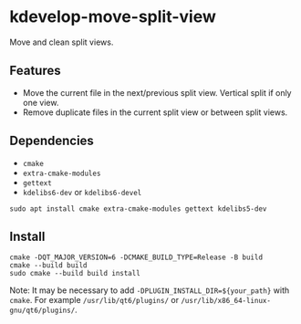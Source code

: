 # kdevelop-move-split-view

Move and clean split views.

## Features

- Move the current file in the next/previous split view. Vertical split if only one view.
- Remove duplicate files in the current split view or between split views.

## Dependencies

- `cmake`
- `extra-cmake-modules`
- `gettext`
- `kdelibs6-dev` or `kdelibs6-devel`
<!-- - kdevplatform-dev -->

```
sudo apt install cmake extra-cmake-modules gettext kdelibs5-dev
```

## Install

```
cmake -DQT_MAJOR_VERSION=6 -DCMAKE_BUILD_TYPE=Release -B build
cmake --build build
sudo cmake --build build install
```

Note: It may be necessary to add `-DPLUGIN_INSTALL_DIR=${your_path}` with `cmake`. For example `/usr/lib/qt6/plugins/` or `/usr/lib/x86_64-linux-gnu/qt6/plugins/`.
